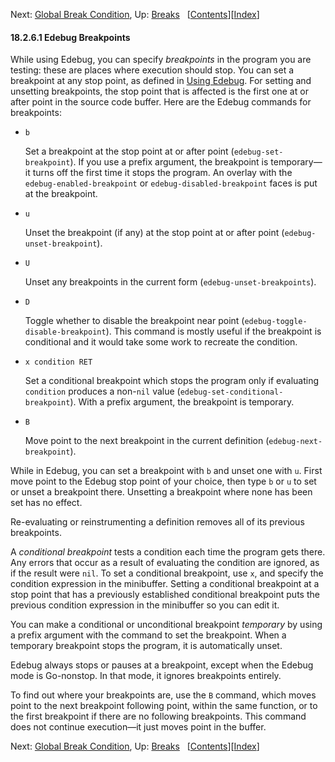 <!-- This is the GNU Emacs Lisp Reference Manual
corresponding to Emacs version 27.2.

Copyright (C) 1990-1996, 1998-2021 Free Software Foundation,
Inc.

Permission is granted to copy, distribute and/or modify this document
under the terms of the GNU Free Documentation License, Version 1.3 or
any later version published by the Free Software Foundation; with the
Invariant Sections being "GNU General Public License," with the
Front-Cover Texts being "A GNU Manual," and with the Back-Cover
Texts as in (a) below.  A copy of the license is included in the
section entitled "GNU Free Documentation License."

(a) The FSF's Back-Cover Text is: "You have the freedom to copy and
modify this GNU manual.  Buying copies from the FSF supports it in
developing GNU and promoting software freedom." -->

<!-- Created by GNU Texinfo 6.7, http://www.gnu.org/software/texinfo/ -->

Next: [Global Break Condition](Global-Break-Condition.html), Up: [Breaks](Breaks.html)   \[[Contents](index.html#SEC_Contents "Table of contents")]\[[Index](Index.html "Index")]

#### 18.2.6.1 Edebug Breakpoints

While using Edebug, you can specify *breakpoints* in the program you are testing: these are places where execution should stop. You can set a breakpoint at any stop point, as defined in [Using Edebug](Using-Edebug.html). For setting and unsetting breakpoints, the stop point that is affected is the first one at or after point in the source code buffer. Here are the Edebug commands for breakpoints:

*   `b`

    Set a breakpoint at the stop point at or after point (`edebug-set-breakpoint`). If you use a prefix argument, the breakpoint is temporary—it turns off the first time it stops the program. An overlay with the `edebug-enabled-breakpoint` or `edebug-disabled-breakpoint` faces is put at the breakpoint.

*   `u`

    Unset the breakpoint (if any) at the stop point at or after point (`edebug-unset-breakpoint`).

*   `U`

    Unset any breakpoints in the current form (`edebug-unset-breakpoints`).

*   `D`

    Toggle whether to disable the breakpoint near point (`edebug-toggle-disable-breakpoint`). This command is mostly useful if the breakpoint is conditional and it would take some work to recreate the condition.

*   `x condition RET`

    Set a conditional breakpoint which stops the program only if evaluating `condition` produces a non-`nil` value (`edebug-set-conditional-breakpoint`). With a prefix argument, the breakpoint is temporary.

*   `B`

    Move point to the next breakpoint in the current definition (`edebug-next-breakpoint`).

While in Edebug, you can set a breakpoint with `b` and unset one with `u`. First move point to the Edebug stop point of your choice, then type `b` or `u` to set or unset a breakpoint there. Unsetting a breakpoint where none has been set has no effect.

Re-evaluating or reinstrumenting a definition removes all of its previous breakpoints.

A *conditional breakpoint* tests a condition each time the program gets there. Any errors that occur as a result of evaluating the condition are ignored, as if the result were `nil`. To set a conditional breakpoint, use `x`, and specify the condition expression in the minibuffer. Setting a conditional breakpoint at a stop point that has a previously established conditional breakpoint puts the previous condition expression in the minibuffer so you can edit it.

You can make a conditional or unconditional breakpoint *temporary* by using a prefix argument with the command to set the breakpoint. When a temporary breakpoint stops the program, it is automatically unset.

Edebug always stops or pauses at a breakpoint, except when the Edebug mode is Go-nonstop. In that mode, it ignores breakpoints entirely.

To find out where your breakpoints are, use the `B` command, which moves point to the next breakpoint following point, within the same function, or to the first breakpoint if there are no following breakpoints. This command does not continue execution—it just moves point in the buffer.

Next: [Global Break Condition](Global-Break-Condition.html), Up: [Breaks](Breaks.html)   \[[Contents](index.html#SEC_Contents "Table of contents")]\[[Index](Index.html "Index")]
